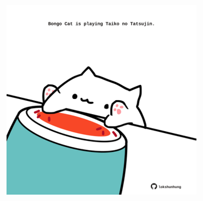 <!-- built at 15/07/2021, 24:11:48 UTC -->
<p align="center">
  <img width="500" height="500" src="./ReadmeImage.svg">
</p>

